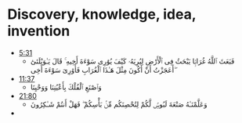 # Discovery, knowledge, idea, invention

- [5:31](https://quran.com/5:31)
    - فَبَعَثَ ٱللَّهُ غُرَابًۭا يَبْحَثُ فِى ٱلْأَرْضِ لِيُرِيَهُۥ كَيْفَ يُوَٰرِى سَوْءَةَ أَخِيهِ ۚ قَالَ يَـٰوَيْلَتَىٰٓ أَعَجَزْتُ أَنْ أَكُونَ مِثْلَ هَـٰذَا ٱلْغُرَابِ فَأُوَٰرِىَ سَوْءَةَ أَخِى ۖ
- [11:37](https://quran.com/11/37)
    - وَٱصْنَعِ ٱلْفُلْكَ بِأَعْيُنِنَا وَوَحْيِنَا
- [21:80](https://quran.com/21/80)
    - وَعَلَّمْنَـٰهُ صَنْعَةَ لَبُوسٍۢ لَّكُمْ لِتُحْصِنَكُم مِّنۢ بَأْسِكُمْ ۖ فَهَلْ أَنتُمْ شَـٰكِرُونَ
- 
